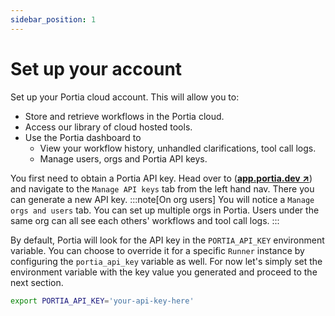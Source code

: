 ```yaml
---
sidebar_position: 1
---
```


# Set up your account
Set up your Portia cloud account. This will allow you to:
- Store and retrieve workflows in the Portia cloud.
- Access our library of cloud hosted tools.
- Use the Portia dashboard to 
    - View your workflow history, unhandled clarifications, tool call logs.
    - Manage users, orgs and Portia API keys.

You first need to obtain a Portia API key. Head over to (<a href="https://app.portia.dev" target="_blank">**app.portia.dev ↗**</a>) and navigate to the `Manage API keys` tab from the left hand nav. There you can generate a new API key.
:::note[On org users]
You will notice a `Manage orgs and users` tab. You can set up multiple orgs in Portia. Users under the same org can all see each others' workflows and tool call logs.
:::

By default, Portia will look for the API key in the `PORTIA_API_KEY` environment variable. You can choose to override it for a specific `Runner` instance by configuring the `portia_api_key` variable as well. For now let's simply set the environment variable with the key value you generated and proceed to the next section.
```bash
export PORTIA_API_KEY='your-api-key-here'
```



